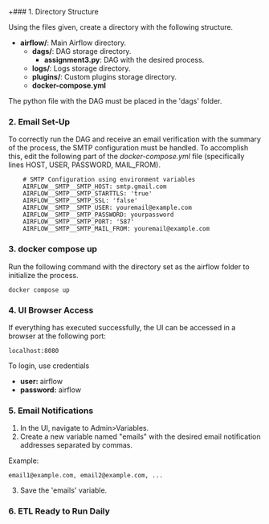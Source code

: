 +### 1. Directory Structure

Using the files given, create a directory with the following structure.

- **airflow/**: Main Airflow directory.
  - **dags/**: DAG storage directory.
    - **assignment3.py**:  DAG with the desired process.
  - **logs/**: Logs storage directory.
  - **plugins/**: Custom plugins storage directory.
  - **docker-compose.yml** 

The python file with the DAG must be placed in the 'dags' folder.

### 2. Email Set-Up

To correctly run the DAG and receive an email verification with the summary of the process, the SMTP configuration must be handled. To accomplish this, edit the following part of the *docker-compose.yml* file (specifically lines HOST, USER, PASSWORD, MAIL_FROM).

```
    # SMTP Configuration using environment variables
    AIRFLOW__SMTP__SMTP_HOST: smtp.gmail.com
    AIRFLOW__SMTP__SMTP_STARTTLS: 'true'
    AIRFLOW__SMTP__SMTP_SSL: 'false'
    AIRFLOW__SMTP__SMTP_USER: youremail@example.com
    AIRFLOW__SMTP__SMTP_PASSWORD: yourpassword
    AIRFLOW__SMTP__SMTP_PORT: '587'
    AIRFLOW__SMTP__SMTP_MAIL_FROM: youremail@example.com
```

### 3. docker compose up

Run the following command with the directory set as the airflow folder to initialize the process. 

```
docker compose up
```

### 4. UI Browser Access

If everything has executed successfully, the UI can be accessed in a browser at the following port:

```
localhost:8080
```

To login, use credentials
- **user:** airflow
- **password:** airflow

### 5. Email Notifications

1. In the UI, navigate to Admin>Variables.
2. Create a new variable named "emails" with the desired email notification addresses separated by commas. 

Example:
```
email1@example.com, email2@example.com, ...
```
3. Save the 'emails' variable.

### 6. ETL Ready to Run Daily 